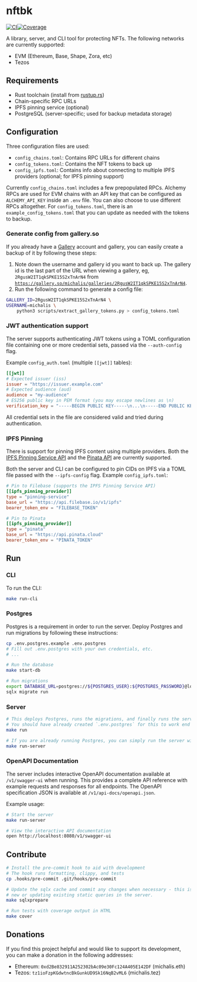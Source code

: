 # nftbk

[![CI](https://github.com/0xmichalis/nftbk/actions/workflows/ci.yml/badge.svg)](https://github.com/0xmichalis/nftbk/actions/workflows/ci.yml)[![Coverage](https://coveralls.io/repos/github/0xmichalis/nftbk/badge.svg?branch=main)](https://coveralls.io/github/0xmichalis/nftbk?branch=main)

A library, server, and CLI tool for protecting NFTs. The following networks are currently supported:
- EVM (Ethereum, Base, Shape, Zora, etc)
- Tezos

## Requirements

- Rust toolchain (install from [rustup.rs](https://rustup.rs))
- Chain-specific RPC URLs
- IPFS pinning service (optional)
- PostgreSQL (server-specific; used for backup metadata storage)

## Configuration

Three configuration files are used:
- `config_chains.toml`: Contains RPC URLs for different chains
- `config_tokens.toml`: Contains the NFT tokens to back up
- `config_ipfs.toml`: Contains info about connecting to multiple IPFS providers (optional; for IPFS pinning support)

Currently `config_chains.toml` includes a few prepopulated RPCs. Alchemy RPCs are used for EVM chains with an API key that can be configured as `ALCHEMY_API_KEY` inside an `.env` file. You can also choose to use different RPCs altogether. For `config_tokens.toml`, there is an `example_config_tokens.toml` that you can update as needed with the tokens to backup.

### Generate config from gallery.so

If you already have a [Gallery](https://gallery.so) account and gallery, you can easily create a backup of it by following these steps:
1. Note down the username and gallery id you want to back up. The gallery id is the last part of the URL when viewing a gallery, eg, `2RgusW2IT1qkSPKE15S2xTnArN4`  from [`https://gallery.so/michalis/galleries/2RgusW2IT1qkSPKE15S2xTnArN4`](https://gallery.so/michalis/galleries/2RgusW2IT1qkSPKE15S2xTnArN4).
2. Run the following command to generate a config file:
```sh
GALLERY_ID=2RgusW2IT1qkSPKE15S2xTnArN4 \
USERNAME=michalis \
    python3 scripts/extract_gallery_tokens.py > config_tokens.toml
```

### JWT authentication support

The server supports authenticating JWT tokens using a TOML configuration file containing one or more credential sets, passed via the `--auth-config` flag.

Example `config_auth.toml` (multiple `[[jwt]]` tables):

```toml
[[jwt]]
# Expected issuer (iss)
issuer = "https://issuer.example.com"
# Expected audience (aud)
audience = "my-audience"
# ES256 public key in PEM format (you may escape newlines as \n)
verification_key = "-----BEGIN PUBLIC KEY-----\n...\n-----END PUBLIC KEY-----\n"
```

All credential sets in the file are considered valid and tried during authentication.

### IPFS Pinning

There is support for pinning IPFS content using multiple providers. Both the [IPFS Pinning Service API](https://ipfs.github.io/pinning-services-api-spec/) and the [Pinata API](https://docs.pinata.cloud/api-reference/introduction) are currently supported. 

Both the server and CLI can be configured to pin CIDs on IPFS via a TOML file passed with the `--ipfs-config` flag. Example `config_ipfs.toml`:

```toml
# Pin to Filebase (supports the IPFS Pinning Service API)
[[ipfs_pinning_provider]]
type = "pinning-service"
base_url = "https://api.filebase.io/v1/ipfs"
bearer_token_env = "FILEBASE_TOKEN"

# Pin to Pinata
[[ipfs_pinning_provider]]
type = "pinata"
base_url = "https://api.pinata.cloud"
bearer_token_env = "PINATA_TOKEN"
```

## Run

### CLI

To run the CLI:

```sh
make run-cli
```

### Postgres

Postgres is a requirement in order to run the server. Deploy Postgres and run migrations by following these instructions:

```sh
cp .env.postgres.example .env.postgres
# Fill out .env.postgres with your own credentials, etc.
# ...

# Run the database
make start-db

# Run migrations
export DATABASE_URL=postgres://${POSTGRES_USER}:${POSTGRES_PASSWORD}@localhost:5432/${POSTGRES_DB}
sqlx migrate run
```

### Server

```sh
# This deploys Postgres, runs the migrations, and finally runs the server
# You should have already created `.env.postgres` for this to work end to end.
make run

# If you are already running Postgres, you can simply run the server with:
make run-server
```

### OpenAPI Documentation

The server includes interactive OpenAPI documentation available at `/v1/swagger-ui` when running. This provides a complete API reference with example requests and responses for all endpoints. The OpenAPI specification JSON is available at `/v1/api-docs/openapi.json`.

Example usage:
```sh
# Start the server
make run-server

# View the interactive API documentation
open http://localhost:8080/v1/swagger-ui
```

## Contribute

```sh
# Install the pre-commit hook to aid with development
# The hook runs formatting, clippy, and tests
cp .hooks/pre-commit .git/hooks/pre-commit

# Update the sqlx cache and commit any changes when necessary - this is needed when developing
# new or updating existing static queries in the server.
make sqlxprepare

# Run tests with coverage output in HTML
make cover
```

## Donations

If you find this project helpful and would like to support its development, you can make a donation in the following addresses:
* Ethereum: `0xd2Be832911A252302bAc09e30Fc124A405E142DF` (michalis.eth)
* Tezos: `tz1ioFzpKGdwtncBkGunkUD9Sk16NqB2vML6` (michalis.tez)
